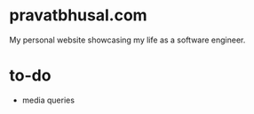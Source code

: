 # pravatbhusal.com
My personal website showcasing my life as a software engineer.

# to-do
- media queries
